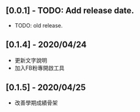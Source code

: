 ## [0.0.1] - TODO: Add release date.

* TODO: old release.
## [0.1.4] - 2020/04/24

* 更新文字說明
* 加入FB粉專開啟工具

## [0.1.5] - 2020/04/25

* 改善學期成績骨架
